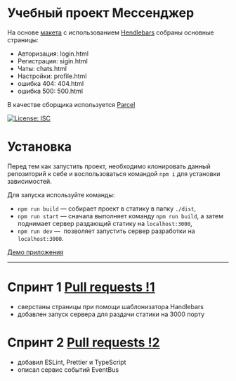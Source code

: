 # Учебный проект Мессенджер

На основе [макета](https://www.figma.com/file/jF5fFFzgGOxQeB4CmKWTiE) с использованием [Hendlebars](https://handlebarsjs.com/) собраны основные страницы:

- Авторизация: login.html
- Регистрация: sigin.html
- Чаты: chats.html
- Настройки: profile.html
- ошибка 404: 404.html
- ошибка 500: 500.html

В качестве сборщика используется [Parcel](https://parceljs.org)

[![License: ISC](https://img.shields.io/badge/License-ISC-blue.svg)](https://opensource.org/licenses/ISC)

# Установка

Перед тем как запустить проект, необходимо клонировать данный репозиторий к себе и воспользоваться командой `npm i` для установки зависимостей.

Для запуска используйте команды:

- `npm run build` — собирает проект в статику в папку `./dist`,
- `npm run start` — сначала выполняет команду `npm run build`, а затем поднимает сервер раздающий статику на `localhost:3000`,
- `npm run dev` —  позволяет запустить сервер разработки на `localhost:3000`.

[Демо приложения](https://magnificent-stroopwafel-546831.netlify.app)

---

# Спринт 1 [Pull requests !1](https://github.com/boorav4ik/middle.messenger.praktikum.yandex/pull/1)

- сверстаны страницы при помощи шаблонизатора Handlebars
- добавлен запуск сервера для раздачи статики на 3000 порту

# Спринт 2 [Pull requests !2](https://github.com/yandex-praktikum/middle.messenger.praktikum.yandex/pull/8)

- добавил ESLint, Prettier и TypeScript
- описал сервис событий EventBus

